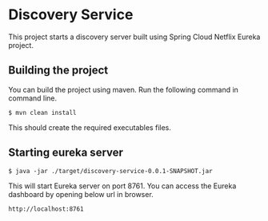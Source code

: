# Discovery Service

This project starts a discovery server built using Spring Cloud Netflix Eureka project.

## Building the project
You can build the project using maven. Run the following command in command line.

```
$ mvn clean install
```
This should create the required executables files.

## Starting eureka server

```
$ java -jar ./target/discovery-service-0.0.1-SNAPSHOT.jar
```

This will start Eureka server on port 8761. You can access the Eureka dashboard by opening below url in browser.

`http://localhost:8761`


 
